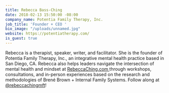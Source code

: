 ```yaml
---
title: Rebecca Bass-Ching
date: 2018-02-13 15:50:00 -08:00
company_name: Potentia Family Therapy, Inc.
job_title: 'Founder + CEO '
bio_image: "/uploads/unnamed.jpg"
website: https://potentiatherapy.com/
is_guest: true
---
```


Rebecca is a therapist, speaker, writer, and facilitator. She is the founder of Potentia Family Therapy, Inc., an integrative mental health practice based in San Diego, CA. Rebecca also helps leaders navigate the intersection of mental health and mindset at [RebeccaChing.com ](http://rebeccaching.com/)through workshops, consultations, and in-person experiences based on the research and methodologies of Brené Brown \+ Internal Family Systems. Follow along at [@rebeccachingmft](https://www.instagram.com/rebeccachingmft/)!